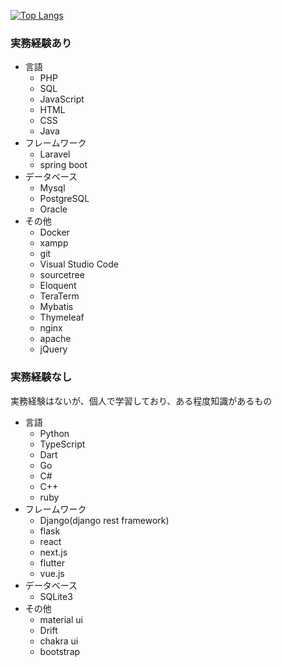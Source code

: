 [![Top Langs](https://github-readme-stats.vercel.app/api/top-langs/?username=mo-ri-regen&theme=vue-dark&show_icons=true&layout=compact)](https://github.com/mo-ri-regen/github-readme-stats)

### 実務経験あり
- 言語
  - PHP
  - SQL
  - JavaScript
  - HTML
  - CSS
  - Java
- フレームワーク
  - Laravel
  - spring boot
- データベース
  - Mysql
  - PostgreSQL
  - Oracle
- その他
  - Docker
  - xampp
  - git
  - Visual Studio Code
  - sourcetree
  - Eloquent
  - TeraTerm
  - Mybatis
  - Thymeleaf
  - nginx
  - apache
  - jQuery

### 実務経験なし
実務経験はないが、個人で学習しており、ある程度知識があるもの
- 言語
  - Python
  - TypeScript
  - Dart
  - Go
  - C#
  - C++
  - ruby
- フレームワーク
  - Django(django rest framework)
  - flask
  - react
  - next.js
  - flutter
  - vue.js
- データベース
  - SQLite3
- その他
  - material ui
  - Drift
  - chakra ui
  - bootstrap
